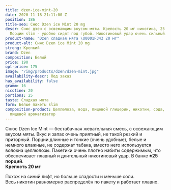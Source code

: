 ```yaml
---
title: dzen-ice-mint-20
date: 2020-11-18 21:11:00 Z
position: 186
title-seo: Снюс Dzen ice Mint 20 mg
descr: Снюс дзен с освежающим вкусом мяты. Крепость 20 мг никотина, 25 белых порций.
  Порции slim - удобно сидят под губой. Никотиновый удар очень сильный.
product-name: "Dzen сладкая мята \U0001F343 20 мг"
product-alt: Снюс Dzen ice Mint 20 mg
strong: Крепкий
brand: Dzen
composition: Белый
price: 190
opt-price: 175
image: "/img/products/dzen/dzen-mint.jpg"
availability-descr: Под заказ
has_availability: false
gramm: 16
nicotine: 20
portions: 25
taste: Сладкая мята
form: Белые пакеты slim
composition-product: Целлюлоза, вода, пищевой глицерин, никотин, сода, карбонат натрия,
  пищевой ароматизатор
---
```


Снюс Dzen Ice Mint — бестабачная жевательная смесь, с освежающим вкусом мяты. Вкус и запах очень приятный, не такой резкий и приторный.
Порции длинные и тонкие (очень удобные), белые и немного влажные, не содержат табака, вместо него используется волокна целлюлозы. Пакетики очень плотно набиты содержимым, что обеспечивает плавный и длительный никотиновый удар. В банке **±25 порций**.<br>
**Крепость 20 мг**

Похож на синий лифт, но больше сладости и меньше соли.<br>
Весь никотин равномерно распределён по пакету и работает плавно.